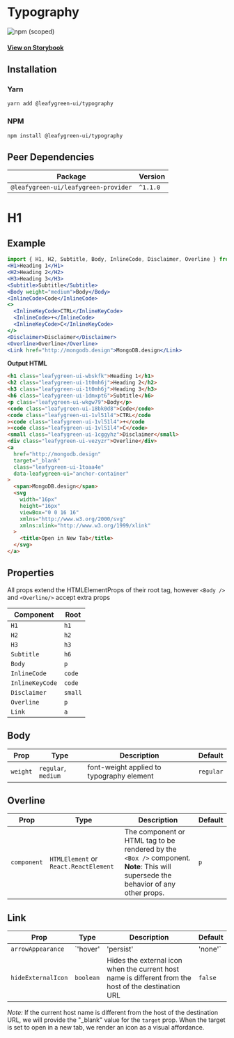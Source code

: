 # Typography

![npm (scoped)](https://img.shields.io/npm/v/@leafygreen-ui/typography.svg)

#### [View on Storybook](https://mongodb.github.io/leafygreen-ui/?path=/story/typography--default)

## Installation

### Yarn

```shell
yarn add @leafygreen-ui/typography
```

### NPM

```shell
npm install @leafygreen-ui/typography
```

## Peer Dependencies

| Package                              | Version  |
| ------------------------------------ | -------- |
| `@leafygreen-ui/leafygreen-provider` | `^1.1.0` |

# H1

## Example

```jsx
import { H1, H2, Subtitle, Body, InlineCode, Disclaimer, Overline } from '@leafygreen-ui/typography';
<H1>Heading 1</H1>
<H2>Heading 2</H2>
<H3>Heading 3</H3>
<Subtitle>Subtitle</Subtitle>
<Body weight="medium">Body</Body>
<InlineCode>Code</InlineCode>
<>
  <InlineKeyCode>CTRL</InlineKeyCode>
  <InlineCode>+</InlineCode>
  <InlineKeyCode>C</InlineKeyCode>
</>
<Disclaimer>Disclaimer</Disclaimer>
<Overline>Overline</Overline>
<Link href="http://mongodb.design">MongoDB.design</Link>
```

**Output HTML**

```html
<h1 class="leafygreen-ui-wbskfk">Heading 1</h1>
<h2 class="leafygreen-ui-1t0mh6j">Heading 2</h2>
<h3 class="leafygreen-ui-1t0mh6j">Heading 3</h3>
<h6 class="leafygreen-ui-1dmxpt6">Subtitle</h6>
<p class="leafygreen-ui-wkgw79">Body</p>
<code class="leafygreen-ui-18bk0d8">Code</code>
<code class="leafygreen-ui-1vl51l4">CTRL</code
><code class="leafygreen-ui-1vl51l4">+</code
><code class="leafygreen-ui-1vl51l4">C</code>
<small class="leafygreen-ui-1cggyhz">Disclaimer</small>
<div class="leafygreen-ui-vezyzr">Overline</div>
<a
  href="http://mongodb.design"
  target="_blank"
  class="leafygreen-ui-1toaa4e"
  data-leafygreen-ui="anchor-container"
>
  <span>MongoDB.design</span>
  <svg
    width="16px"
    height="16px"
    viewBox="0 0 16 16"
    xmlns="http://www.w3.org/2000/svg"
    xmlns:xlink="http://www.w3.org/1999/xlink"
  >
    <title>Open in New Tab</title>
  </svg>
</a>
```

## Properties

All props extend the HTMLElementProps of their root tag, however `<Body />` and `<Overline/>` accept extra props

| Component       | Root    |
| --------------- | ------- |
| `H1`            | `h1`    |
| `H2`            | `h2`    |
| `H3`            | `h3`    |
| `Subtitle`      | `h6`    |
| `Body`          | `p`     |
| `InlineCode`    | `code`  |
| `InlineKeyCode` | `code`  |
| `Disclaimer`    | `small` |
| `Overline`      | `p`     |
| `Link`          | `a`     |

## Body

| Prop     | Type                | Description                               | Default   |
| -------- | ------------------- | ----------------------------------------- | --------- |
| `weight` | `regular`, `medium` | font-weight applied to typography element | `regular` |

## Overline

| Prop        | Type                                  | Description                                                                                                                         | Default |
| ----------- | ------------------------------------- | ----------------------------------------------------------------------------------------------------------------------------------- | ------- |
| `component` | `HTMLElement` or `React.ReactElement` | The component or HTML tag to be rendered by the `<Box />` component. **Note**: This will supersede the behavior of any other props. | `p`     |

## Link

| Prop               | Type      | Description                                                                                          | Default |
| ------------------ | --------- | ---------------------------------------------------------------------------------------------------- | ------- |
| `arrowAppearance`  | `'hover'  | 'persist'                                                                                            | 'none'` | Displays a right arrow adjacent to the anchor tag. When set to `persist` the arrow will always be present. When set to `hover`, the arrow will only appear when hovering over the arrow. | `none` |
| `hideExternalIcon` | `boolean` | Hides the external icon when the current host name is different from the host of the destination URL | `false` |

_Note:_ If the current host name is different from the host of the destination URL, we will provide the "\_blank" value for the `target` prop. When the target is set to open in a new tab, we render an icon as a visual affordance.
